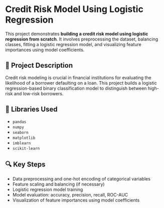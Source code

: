 # Credit Risk Model Using Logistic Regression

This project demonstrates **building a credit risk model using logistic regression from scratch**. It involves preprocessing the dataset, balancing classes, fitting a logistic regression model, and visualizing feature importances using model coefficients.

## 📌 Project Description

Credit risk modeling is crucial in financial institutions for evaluating the likelihood of a borrower defaulting on a loan. This project builds a logistic regression-based binary classification model to distinguish between high-risk and low-risk borrowers.

## 🧰 Libraries Used

- `pandas`
- `numpy`
- `seaborn`
- `matplotlib`
- `imblearn`
- `scikit-learn`

## 🔍 Key Steps

- Data preprocessing and one-hot encoding of categorical variables
- Feature scaling and balancing (if necessary)
- Logistic regression model training
- Model evaluation: accuracy, precision, recall, ROC-AUC
- Visualization of feature importances using model coefficients
